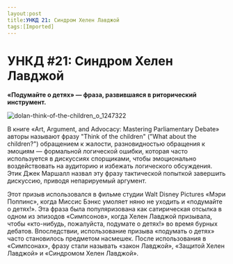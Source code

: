 ```yaml
---
layout:post
title:УНКД 21: Синдром Хелен Лавджой
tags:[Imported]
---
```

#  УНКД #21: Синдром Хелен Лавджой

**«Подумайте о детях» — фраза, развившаяся в риторический инструмент.**

![dolan-think-of-the-children_o_1247322](https://vlaim.s3.amazonaws.com/uploads/2016/09/dolan-think-of-the-children_o_1247322.jpg)

В книге «Art, Argument, and Advocacy: Mastering Parliamentary Debate» авторы называют фразу "Think of the children" ("What about the children?") обращением к жалости, разновидностью обращения к эмоциям — формальной логической ошибки, которая часто используется в дискуссиях спорщиками, чтобы эмоционально воздействовать на аудиторию и избежать логического обсуждения. 
Этик Джек Маршалл назвал эту фразу тактической попыткой завершить дискуссию, приводя непарируемый аргумент. 

Этот призыв использовался в фильме студии Walt Disney Pictures «Мэри Поппинс», когда Миссис Бэнкс умоляет няню не уходить и «подумайте о детях!». Эта фраза была популяризована как сатирическая отсылка в одном из эпизодов «Симпсонов», когда Хелен Лавджой призывала, чтобы «кто-нибудь, пожалуйста, подумате о детях!» во время бурных дебатов. Впоследствии, использование призыва «подумать о детях» часто становилось предметом насмешек. После использования в «Симпсонах», фразу стали называть «закон Лавджой», «Защитой Хелен Лавджой» и «Синдромом Хелен Лавджой».